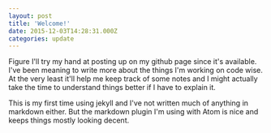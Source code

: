 ```yaml
---
layout: post
title: 'Welcome!'
date: 2015-12-03T14:28:31.000Z
categories: update
---
```


Figure I'll try my hand at posting up on my github page since it's available. I've been meaning to write more about the things I'm working on code wise. At the very least it'll help me keep track of some notes and I might actually take the time to understand things better if I have to explain it.

This is my first time using jekyll and I've not written much of anything in markdown either. But the markdown plugin I'm using with Atom is nice and keeps things mostly looking decent.
